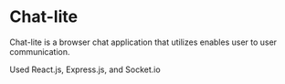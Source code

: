 # Chat-lite

Chat-lite is a browser chat application that utilizes enables user to user communication.


Used React.js, Express.js, and Socket.io
